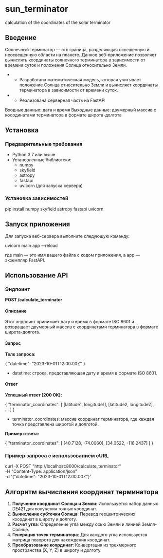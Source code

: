 # sun_terminator
calculation of the coordinates of the solar terminator

## Введение

Солнечный терминатор — это граница, разделяющая освещенную и неосвещенную области на планете. Данное веб-приложение позволяет вычислять координаты солнечного терминатора в зависимости от времени суток и положения Солнца относительно Земли.

- - Разработана математическая модель, которая учитывает положение Солнца относительно Земли и вычисляет координаты терминатора в зависимости от времени суток.
- - Реализована серверная часть на FastAPI 

Входные данные: дата и время
Выходные данные: двумерный массив с координатами терминатора в формате широта-долгота 

## Установка

### Предварительные требования

- Python 3.7 или выше
- Установленные библиотеки:
  - numpy
  - skyfield
  - astropy
  - fastapi
  - uvicorn (для запуска сервера)

### Установка зависимостей

pip install numpy skyfield astropy fastapi uvicorn


## Запуск приложения

Для запуска веб-сервера выполните следующую команду:

uvicorn main:app --reload


где main — это имя вашего файла с кодом приложения, а app — экземпляр FastAPI.

## Использование API

### Эндпоинт

**POST /calculate_terminator**

#### Описание

Этот эндпоинт принимает дату и время в формате ISO 8601 и возвращает двумерный массив с координатами терминатора в формате широта-долгота.

#### Запрос

**Тело запроса:**

{
    "datetime": "2023-10-01T12:00:00Z"
}


- datetime: строка, представляющая дату и время в формате ISO 8601.

#### Ответ

**Успешный ответ (200 OK):**

{
    "terminator_coordinates": [
        [latitude1, longitude1],
        [latitude2, longitude2],
        ...
    ]
}


- terminator_coordinates: массив координат терминатора, где каждая точка представлена широтой и долготой.

**Пример ответа:**

{
    "terminator_coordinates": [
        [40.7128, -74.0060],
        [34.0522, -118.2437]
    ]
}


### Пример запроса с использованием cURL

curl -X POST "http://localhost:8000/calculate_terminator" \
-H "Content-Type: application/json" \
-d '{"datetime": "2023-10-01T12:00:00Z"}'


## Алгоритм вычисления координат терминатора

1. **Получение координат Солнца и Земли**: Используется набор данных DE421 для получения точных координат.
2. **Вычисление субточки Солнца**: Перевод геоцентрических координат в широту и долготу.
3. **Расчет угла**: Определение угла между осью Земли и линией Земля-Солнце.
4. **Генерация точек терминатора**: Для каждого угла используется матрица поворота для нахождения координат.
5. **Преобразование координат**: Конвертация из трехмерного пространства (X, Y, Z) в широту и долготу.






 
